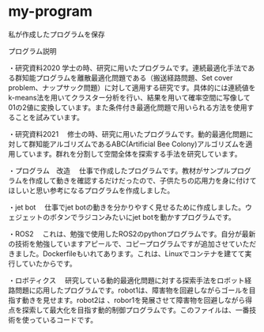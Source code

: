 # my-program
私が作成したプログラムを保存

プログラム説明

・研究資料2020
学士の時、研究に用いたプログラムです。連続最適化手法である群知能プログラムを離散最適化問題である（搬送経路問題、Set cover problem、ナップサック問題）に対して適用する研究です。具体的には連続値をk-means法を用いてクラスター分析を行い、結果を用いて確率空間に写像して01の2値に変換しています。また条件付き最適化問題で用いられる方法を使用することを試みています。

・研究資料2021
　修士の時、研究に用いたプログラムです。動的最適化問題に対して群知能アルゴリズムであるABC(Artificial Bee Colony)アルゴリズムを適用しています。群れを分割して空間全体を探索する手法を研究しています。

・プログラム　改造
　仕事で作成したプログラムです。教材がサンプルプログラムを作成して動きを確認するだけだったので、子供たちの応用力を身に付けてほしいと思い参考になるプログラムを作成しました。

・jet bot
　仕事でjet botの動きを分かりやすく見せるために作成しました。ウェジェットのボタンでラジコンみたいにjet botを動かすプログラムです。

・ROS2
　これは、勉強で使用したROS2のpythonプログラムです。自分が最新の技術を勉強していますアピールで、コピープログラムですが追加させていただきました。Dockerfileもいれてあります。これは、Linuxでコンテナを建てて実行していたからです。

・ロボティクス
　研究している動的最適化問題に対する探索手法をロボット経路問題に応用したプログラムです。robot1は、障害物を回避しながらゴールを目指す動きを見せます。robot2は
 、robor1を発展させて障害物を回避しながら得点を探索して最大化を目指す動的制御プログラムです。このファイルは、一番技術を使っているコードです。

